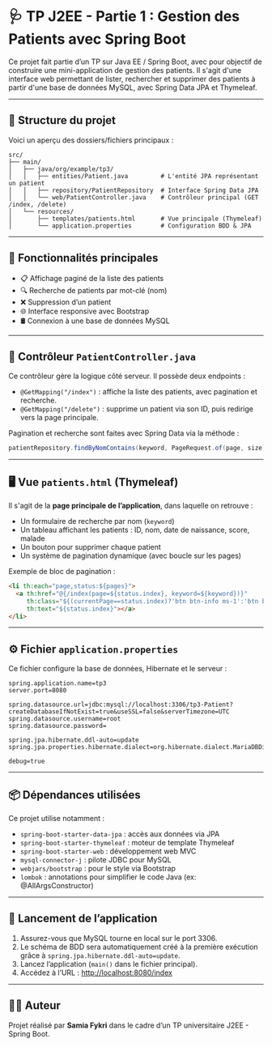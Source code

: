 # 🩺 TP J2EE - Partie 1 : Gestion des Patients avec Spring Boot

Ce projet fait partie d’un TP sur Java EE / Spring Boot, avec pour objectif de construire une mini-application de gestion des patients. Il s'agit d'une interface web permettant de lister, rechercher et supprimer des patients à partir d'une base de données MySQL, avec Spring Data JPA et Thymeleaf.

---

## 📁 Structure du projet

Voici un aperçu des dossiers/fichiers principaux :

```
src/
├── main/
│   ├── java/org/example/tp3/
│   │   ├── entities/Patient.java         # L'entité JPA représentant un patient
│   │   ├── repository/PatientRepository  # Interface Spring Data JPA
│   │   └── web/PatientController.java    # Contrôleur principal (GET /index, /delete)
│   └── resources/
│       ├── templates/patients.html       # Vue principale (Thymeleaf)
│       └── application.properties        # Configuration BDD & JPA
```

---

## 🧩 Fonctionnalités principales

- 📋 Affichage paginé de la liste des patients
- 🔍 Recherche de patients par mot-clé (nom)
- ❌ Suppression d’un patient
- 🌐 Interface responsive avec Bootstrap
- 🛢️ Connexion à une base de données MySQL

---

## 🧠 Contrôleur `PatientController.java`

Ce contrôleur gère la logique côté serveur. Il possède deux endpoints :

- `@GetMapping("/index")` : affiche la liste des patients, avec pagination et recherche.
- `@GetMapping("/delete")` : supprime un patient via son ID, puis redirige vers la page principale.

Pagination et recherche sont faites avec Spring Data via la méthode :
```java
patientRepository.findByNomContains(keyword, PageRequest.of(page, size));
```

---

## 🖥️ Vue `patients.html` (Thymeleaf)

Il s'agit de la **page principale de l’application**, dans laquelle on retrouve :

- Un formulaire de recherche par nom (`keyword`)
- Un tableau affichant les patients : ID, nom, date de naissance, score, malade
- Un bouton pour supprimer chaque patient
- Un système de pagination dynamique (avec boucle sur les pages)

Exemple de bloc de pagination :
```html
<li th:each="page,status:${pages}">
  <a th:href="@{/index(page=${status.index}, keyword=${keyword})}"
     th:class="${(currentPage==status.index)?'btn btn-info ms-1':'btn btn-outline-info ms-1'}"
     th:text="${status.index}"></a>
</li>
```

---

## ⚙️ Fichier `application.properties`

Ce fichier configure la base de données, Hibernate et le serveur :

```properties
spring.application.name=tp3
server.port=8080

spring.datasource.url=jdbc:mysql://localhost:3306/tp3-Patient?createDatabaseIfNotExist=true&useSSL=false&serverTimezone=UTC
spring.datasource.username=root
spring.datasource.password=

spring.jpa.hibernate.ddl-auto=update
spring.jpa.properties.hibernate.dialect=org.hibernate.dialect.MariaDBDialect

debug=true
```

---

## 📦 Dépendances utilisées

Ce projet utilise notamment :

- `spring-boot-starter-data-jpa` : accès aux données via JPA
- `spring-boot-starter-thymeleaf` : moteur de template Thymeleaf
- `spring-boot-starter-web` : développement web MVC
- `mysql-connector-j` : pilote JDBC pour MySQL
- `webjars/bootstrap` : pour le style via Bootstrap
- `lombok` : annotations pour simplifier le code Java (ex: @AllArgsConstructor)

---

## 🚀 Lancement de l’application

1. Assurez-vous que MySQL tourne en local sur le port 3306.
2. Le schéma de BDD sera automatiquement créé à la première exécution grâce à `spring.jpa.hibernate.ddl-auto=update`.
3. Lancez l’application (`main()` dans le fichier principal).
4. Accédez à l’URL : [http://localhost:8080/index](http://localhost:8080/index)

---

## 👨‍🎓 Auteur

Projet réalisé par **Samia Fykri** dans le cadre d’un TP universitaire J2EE - Spring Boot.
